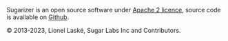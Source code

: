 
Sugarizer is an open source software under [Apache 2 licence](http://www.apache.org/licenses/LICENSE-2.0), source code is available on [Github](https://github.com/llaske/sugarizer-server).

© 2013-2023, Lionel Laské, Sugar Labs Inc and Contributors.
